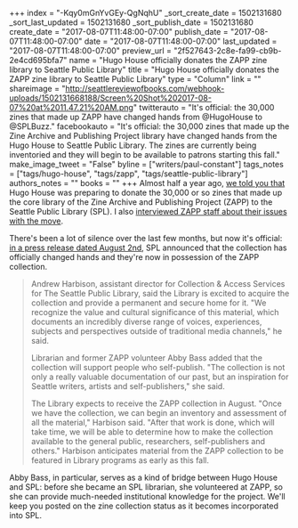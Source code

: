 +++
index = "-Kqy0mGnYvGEy-QgNqhU"
_sort_create_date = 1502131680
_sort_last_updated = 1502131680
_sort_publish_date = 1502131680
create_date = "2017-08-07T11:48:00-07:00"
publish_date = "2017-08-07T11:48:00-07:00"
date = "2017-08-07T11:48:00-07:00"
last_updated = "2017-08-07T11:48:00-07:00"
preview_url = "2f527643-2c8e-fa99-cb9b-2e4cd695bfa7"
name = "Hugo House officially donates the ZAPP zine library to Seattle Public Library"
title = "Hugo House officially donates the ZAPP zine library to Seattle Public Library"
type = "Column"
link = ""
shareimage = "http://seattlereviewofbooks.com/webhook-uploads/1502131668188/Screen%20Shot%202017-08-07%20at%2011.47.21%20AM.png"
twitterauto = "It's official: the 30,000 zines that made up ZAPP have changed hands from @HugoHouse to @SPLBuzz."
facebookauto = "It's official: the 30,000 zines that made up the Zine Archive and Publishing Project library  have changed hands from the Hugo House to Seattle Public Library. The zines are currently being inventoried and they will begin to be available to patrons starting this fall."
make_image_tweet = "False"
byline = ["writers/paul-constant"]
tags_notes = ["tags/hugo-house", "tags/zapp", "tags/seattle-public-library"]
authors_notes = ""
books = ""
+++
Almost half a year ago, [we told you that](http://www.seattlereviewofbooks.com/notes/2017/03/21/hugo-house-and-seattle-public-library-speak-up-about-the-state-of-zapps-zine-library/) Hugo House was preparing to donate the 30,000 or so zines that made up the core library of the Zine Archive and Publishing Project (ZAPP) to the Seattle Public Library (SPL). I also [interviewed ZAPP staff about their issues with the move](http://www.seattlereviewofbooks.com/notes/2017/03/27/talking-with-zapps-graham-isaac-and-emily-cabaniss-about-the-future-of-zine-culture-in-seattle/). 

There's been a lot of silence over the last few months, but now it's official: [in a press release dated August 2nd](http://www.spl.org/about-the-library/library-news-releases/hugo-house-donates-zapp-to-library-81), SPL announced that the collection has officially changed hands and they're now in possession of the ZAPP collection.

<blockquote><p>Andrew Harbison, assistant director for Collection & Access Services for The Seattle Public Library, said the Library is excited to acquire the collection and provide a permanent and secure home for it. "We recognize the value and cultural significance of this material, which documents an incredibly diverse range of voices, experiences, subjects and perspectives outside of traditional media channels," he said.</p>

<p>Librarian and former ZAPP volunteer Abby Bass added that the collection will support people who self-publish. "The collection is not only a really valuable documentation of our past, but an inspiration for Seattle writers, artists and self-publishers," she said.</p>

<p>The Library expects to receive the ZAPP collection in August. "Once we have the collection, we can begin an inventory and assessment of all the material," Harbison said. "After that work is done, which will take time, we will be able to determine how to make the collection available to the general public, researchers, self-publishers and others." Harbison anticipates material from the ZAPP collection to be featured in Library programs as early as this fall.</p></blockquote>

Abby Bass, in particular, serves as a kind of bridge between Hugo House and SPL: before she became an SPL librarian, she volunteered at ZAPP, so she can provide much-needed institutional knowledge for the project. We'll keep you posted on the zine collection status as it becomes incorporated into SPL.